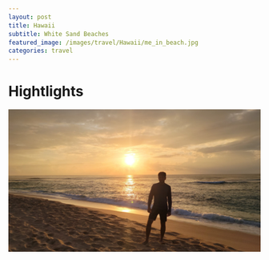```yaml
---
layout: post
title: Hawaii
subtitle: White Sand Beaches
featured_image: /images/travel/Hawaii/me_in_beach.jpg
categories: travel
---
```


# Hightlights

![](/images/travel/Hawaii/me_in_beach.jpg)


